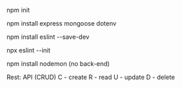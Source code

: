 npm init

npm install express mongoose dotenv

npm install eslint --save-dev

npx eslint --init

npm install nodemon (no back-end)

<!-- BACK END -->
Rest: API (CRUD)
C - create
R - read
U - update
D - delete



<!-- FRONT END -->
